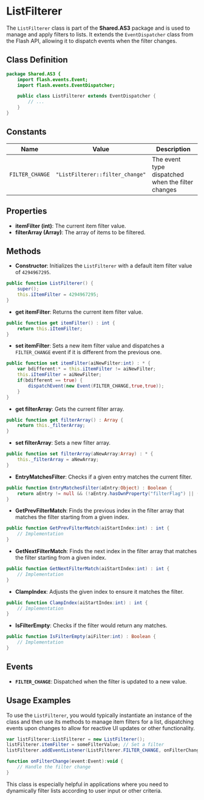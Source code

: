 # ListFilterer
The `ListFilterer` class is part of the **Shared.AS3** package and is used to manage and apply filters to lists.
It extends the `EventDispatcher` class from the Flash API, allowing it to dispatch events when the filter changes.

## Class Definition

```actionscript
package Shared.AS3 {
    import flash.events.Event;
    import flash.events.EventDispatcher;

    public class ListFilterer extends EventDispatcher {
        // ...
    }
}
```

## Constants

| Name            | Value                                       | Description                          |
| --------------- | ------------------------------------------- | ------------------------------------ |
| `FILTER_CHANGE` | `"ListFilterer::filter_change"` | The event type dispatched when the filter changes |

## Properties

- **itemFilter (int)**: The current item filter value.
- **filterArray (Array)**: The array of items to be filtered.

## Methods

- **Constructor**: Initializes the `ListFilterer` with a default item filter value of `4294967295`.

```actionscript
public function ListFilterer() {
    super();
    this.iItemFilter = 4294967295;
}
```

- **get itemFilter**: Returns the current item filter value.

```actionscript
public function get itemFilter() : int {
    return this.iItemFilter;
}
```

- **set itemFilter**: Sets a new item filter value and dispatches a `FILTER_CHANGE` event if it is different from the previous one.

```actionscript
public function set itemFilter(aiNewFilter:int) : * {
    var bdifferent:* = this.iItemFilter != aiNewFilter;
    this.iItemFilter = aiNewFilter;
    if(bdifferent == true) {
        dispatchEvent(new Event(FILTER_CHANGE,true,true));
    }
}
```

- **get filterArray**: Gets the current filter array.

```actionscript
public function get filterArray() : Array {
    return this._filterArray;
}
```

- **set filterArray**: Sets a new filter array.

```actionscript
public function set filterArray(aNewArray:Array) : * {
    this._filterArray = aNewArray;
}
```

- **EntryMatchesFilter**: Checks if a given entry matches the current filter.

```actionscript
public function EntryMatchesFilter(aEntry:Object) : Boolean {
    return aEntry != null && (!aEntry.hasOwnProperty("filterFlag") || (aEntry.filterFlag & this.iItemFilter) != 0);
}
```

- **GetPrevFilterMatch**: Finds the previous index in the filter array that matches the filter starting from a given index.

```actionscript
public function GetPrevFilterMatch(aiStartIndex:int) : int {
    // Implementation
}
```

- **GetNextFilterMatch**: Finds the next index in the filter array that matches the filter starting from a given index.

```actionscript
public function GetNextFilterMatch(aiStartIndex:int) : int {
    // Implementation
}
```

- **ClampIndex**: Adjusts the given index to ensure it matches the filter.

```actionscript
public function ClampIndex(aiStartIndex:int) : int {
    // Implementation
}
```

- **IsFilterEmpty**: Checks if the filter would return any matches.

```actionscript
public function IsFilterEmpty(aiFilter:int) : Boolean {
    // Implementation
}
```

## Events

- **`FILTER_CHANGE`**: Dispatched when the filter is updated to a new value.

## Usage Examples

To use the `ListFilterer`, you would typically instantiate an instance of the class and then use its methods to manage item filters for a list, dispatching events upon changes to allow for reactive UI updates or other functionality.

```actionscript
var listFilterer:ListFilterer = new ListFilterer();
listFilterer.itemFilter = someFilterValue; // Set a filter
listFilterer.addEventListener(ListFilterer.FILTER_CHANGE, onFilterChange);

function onFilterChange(event:Event):void {
    // Handle the filter change
}
```

This class is especially helpful in applications where you need to dynamically filter lists according to user input or other criteria.
